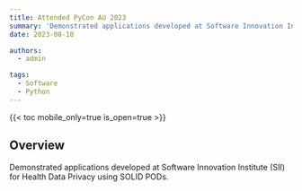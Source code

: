 ```yaml
---
title: Attended PyCon AU 2023
summary: 'Demonstrated applications developed at Software Innovation Institute (SII)'
date: 2023-08-18

authors:
  - admin

tags:
  - Software
  - Python
---
```



{{< toc mobile_only=true is_open=true >}}

## Overview

Demonstrated applications developed at Software Innovation Institute (SII) for Health Data Privacy using SOLID PODs.


